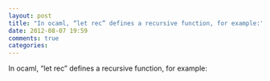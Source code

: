 ```yaml
---
layout: post
title: "In ocaml, “let rec” defines a recursive function, for example:"
date: 2012-08-07 19:59
comments: true
categories: 
---
```


In ocaml, “let rec” defines a recursive function, for example:

